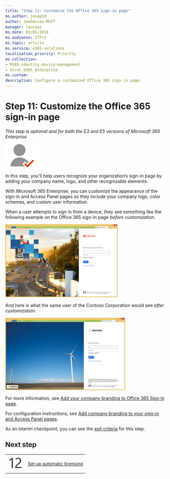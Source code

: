 ```yaml
---
title: "Step 11: Customize the Office 365 sign-in page"
ms.author: josephd
author: JoeDavies-MSFT
manager: laurawi
ms.date: 03/05/2018
ms.audience: ITPro
ms.topic: article
ms.service: o365-solutions
localization_priority: Priority
ms.collection: 
- M365-identity-device-management
- Strat_O365_Enterprise
ms.custom:
description: Configure a customized Office 365 sign-in page.
---
```


# Step 11: Customize the Office 365 sign-in page

*This step is optional and for both the E3 and E5 versions of Microsoft 365 Enterprise*

![](./media/deploy-foundation-infrastructure/identity_icon-small.png)

In this step, you'll help users recognize your organization’s sign-in page by adding your company name, logo, and other recognizable elements. 

With Microsoft 365 Enterprise, you can customize the appearance of the sign-in and Access Panel pages so they include your company logo, color schemes, and custom user information. 

When a user attempts to sign in from a device, they see something like the following example on the Office 365 sign-in page *before customization*.

![Example of the Office 365 sign-in page before customization](./media/identity-customize-office-365-sign-in/id-step01-sign-in-before.png)

And here is what the same user of the Contoso Corporation would see *after customization*.

![Example of the Office 365 sign-in page after customization](./media/identity-customize-office-365-sign-in/id-step01-sign-in-after.png)

For more information, see [Add your company branding to Office 365 Sign In page](https://docs.microsoft.com/office365/admin/setup/customize-sign-in-page).

For configuration instructions, see [Add company branding to your sign-in and Access Panel pages](http://aka.ms/aadpaddbranding).

As an interim checkpoint, you can see the [exit criteria](identity-exit-criteria.md#crit-identity-custom-sign-in) for this step.

## Next step

|||
|:-------|:-----|
|![](./media/stepnumbers/Step12.png)| [Set up automatic licensing](identity-group-based-licensing.md) |

